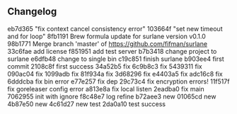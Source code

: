 ## Changelog

eb7d365 "fix context cancel consistency error"
103664f "set new timeout and for loop"
8fb1191 Brew formula update for surlane version v0.1.0
98b1771 Merge branch 'master' of https://github.com/fifman/surlane
33c6fae add license
f851951 add test server
b7b3418 change project to surlane
e6dfb48 change to single bin
c19c851 finish surlane
b903ee4 first commit
2108c8f first success
34a52b5 fix
6c9b8c3 fix
5439311 fix
090ac04 fix
1099adb fix
81f934a fix
3d68296 fix
e4403a5 fix
adc16c8 fix
6dddcba fix bin error
e77e257 fix dep
29c73c4 fix encryption errors!
11f517f fix goreleaser config error
a813e8a fix local listen
2eadba0 fix main
7062955 init with ignore
f8c48e7 log refine
b72aee3 new
01065cd new
4b87e50 new
4c61d27 new test
2da0a10 test success

